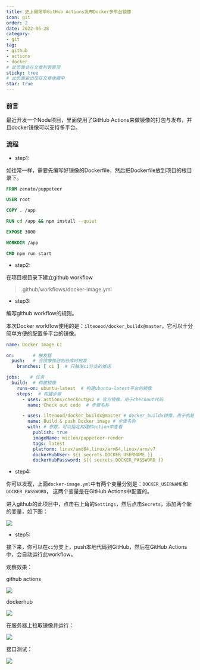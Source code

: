 ```yaml
---
title: 史上最简单GitHub Actions发布Docker多平台镜像
icon: git
order: 2
date: 2022-06-28
category:
- git
tag:
- github
- actions
- docker
# 此页面会在文章列表置顶
sticky: true
# 此页面会出现在文章收藏中
star: true
---
```


### 前言

最近开发一个Node项目，里面使用了GitHub Actions来做镜像的打包与发布，并且docker镜像可以支持多平台。

### 流程

- step1: 

如往常一样，需要先编写好镜像的Dockerfile，然后把Dockerfile放到项目的根目录下。

```dockerfile
FROM zenato/puppeteer

USER root

COPY . /app

RUN cd /app && npm install --quiet

EXPOSE 3000

WORKDIR /app

CMD npm run start
```

- step2:

在项目根目录下建立github workflow

> .github/workflows/docker-image.yml

- step3:

编写github workflow的规则。

本次Docker workflow使用的是：`ilteoood/docker_buildx@master`，它可以十分简单方便的配置多平台的镜像。
```yaml
name: Docker Image CI

on:       # 触发器
  push:   # 当镜像推送到仓库时触发
    branches: [ ci ]  # 只触发ci分支的推送

jobs:    # 任务
  build:  # 构建镜像
    runs-on: ubuntu-latest  # 构建ubuntu-latest平台的镜像
    steps:  # 构建步骤
      - uses: actions/checkout@v2 # 官方镜像，用于checkout代码
        name: Check out code  # 步骤名称

      - uses: ilteoood/docker_buildx@master # docker_buildx镜像，用于构建镜像
        name: Build & push Docker image # 步骤名称
        with: # 参数，可以指定构建的action中查看
          publish: true
          imageName: miclon/puppeteer-render
          tags: latest
          platform: linux/amd64,linux/arm64,linux/arm/v7
          dockerHubUser: ${{ secrets.DOCKER_USERNAME }}
          dockerHubPassword: ${{ secrets.DOCKER_PASSWORD }}
```

- step4:

你可以发现，上面`docker-image.yml`中有两个变量分别是：`DOCKER_USERNAME`和`DOCKER_PASSWORD`，
这两个变量是在GitHub Actions中配置的。

进入github的此项目中，点击右上角的`Settings`，然后点击`Secrets`，添加两个新的变量，如下图：

![](https://miclon-job.oss-cn-hangzhou.aliyuncs.com/img/20220628141924.png)


- step5:

接下来，你可以在`ci`分支上，push本地代码到GitHub，然后在GitHub Actions中，会自动运行此workflow。

观察效果：

github actions

![](https://miclon-job.oss-cn-hangzhou.aliyuncs.com/img/20220628143737.png)

dockerhub

![](https://miclon-job.oss-cn-hangzhou.aliyuncs.com/img/20220628143907.png)

在服务器上拉取镜像并运行：

![](https://miclon-job.oss-cn-hangzhou.aliyuncs.com/img/20220628144027.png)

接口测试：

![](https://miclon-job.oss-cn-hangzhou.aliyuncs.com/img/20220628144133.png)
